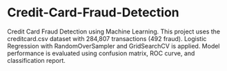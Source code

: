 # Credit-Card-Fraud-Detection
Credit Card Fraud Detection using Machine Learning. This project uses the creditcard.csv dataset with 284,807 transactions (492 fraud). Logistic Regression with RandomOverSampler and GridSearchCV is applied. Model performance is evaluated using confusion matrix, ROC curve, and classification report.
